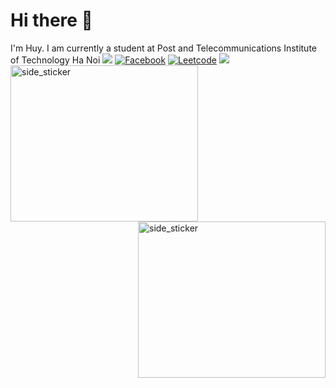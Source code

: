 # Hi there 👋
 I'm Huy. I am currently a student at Post and Telecommunications Institute of Technology Ha Noi
  <a><img src="https://user-images.githubusercontent.com/73097560/115834477-dbab4500-a447-11eb-908a-139a6edaec5c.gif"></a>
[![Facebook](https://img.shields.io/badge/Facebook-1877F2?style=for-the-badge&logo=facebook&logoColor=white)](https://www.facebook.com/clbquamonptit/)
[![Leetcode](https://img.shields.io/badge/-LeetCode-FFA116?style=for-the-badge&logo=LeetCode&logoColor=black)](https://leetcode.com/quanghuy0411/)
 <a><img src="https://user-images.githubusercontent.com/73097560/115834477-dbab4500-a447-11eb-908a-139a6edaec5c.gif"></a>
 <img align="left" width=300px height=250px alt="side_sticker" src="https://acegif.com/wp-content/uploads/2021/4fh5wi/pepefrg-4.gif" /> 
 <img align="right" width=300px height=250px alt="side_sticker" src="https://acegif.com/wp-content/uploads/2021/4fh5wi/pepefrg-4.gif" />
 



